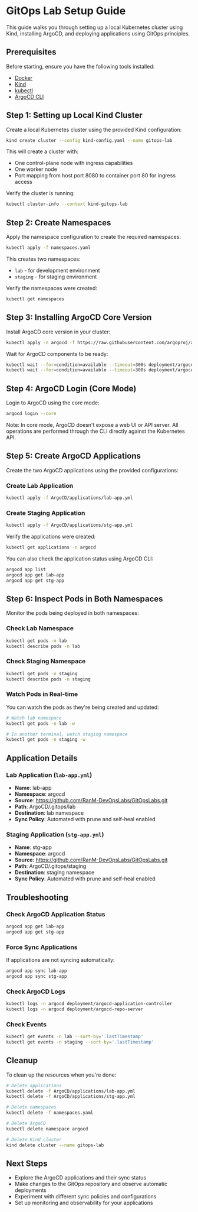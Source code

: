 # GitOps Lab Setup Guide

This guide walks you through setting up a local Kubernetes cluster using Kind, installing ArgoCD, and deploying applications using GitOps principles.

## Prerequisites

Before starting, ensure you have the following tools installed:

- [Docker](https://docs.docker.com/get-docker/)
- [Kind](https://kind.sigs.k8s.io/docs/user/quick-start/#installation)
- [kubectl](https://kubernetes.io/docs/tasks/tools/install-kubectl/)
- [ArgoCD CLI](https://argo-cd.readthedocs.io/en/stable/cli_installation/)

## Step 1: Setting up Local Kind Cluster

Create a local Kubernetes cluster using the provided Kind configuration:

```bash
kind create cluster --config kind-config.yaml --name gitops-lab
```

This will create a cluster with:
- One control-plane node with ingress capabilities
- One worker node
- Port mapping from host port 8080 to container port 80 for ingress access

Verify the cluster is running:
```bash
kubectl cluster-info --context kind-gitops-lab
```

## Step 2: Create Namespaces

Apply the namespace configuration to create the required namespaces:

```bash
kubectl apply -f namespaces.yaml
```

This creates two namespaces:
- `lab` - for development environment
- `staging` - for staging environment

Verify the namespaces were created:
```bash
kubectl get namespaces
```

## Step 3: Installing ArgoCD Core Version

Install ArgoCD core version in your cluster:

```bash
kubectl apply -n argocd -f https://raw.githubusercontent.com/argoproj/argo-cd/stable/manifests/core-install.yaml
```

Wait for ArgoCD components to be ready:
```bash
kubectl wait --for=condition=available --timeout=300s deployment/argocd-application-controller -n argocd
kubectl wait --for=condition=available --timeout=300s deployment/argocd-repo-server -n argocd
```

## Step 4: ArgoCD Login (Core Mode)

Login to ArgoCD using the core mode:

```bash
argocd login --core
```

Note: In core mode, ArgoCD doesn't expose a web UI or API server. All operations are performed through the CLI directly against the Kubernetes API.

## Step 5: Create ArgoCD Applications

Create the two ArgoCD applications using the provided configurations:

### Create Lab Application
```bash
kubectl apply -f ArgoCD/applications/lab-app.yml
```

### Create Staging Application
```bash
kubectl apply -f ArgoCD/applications/stg-app.yml
```

Verify the applications were created:
```bash
kubectl get applications -n argocd
```

You can also check the application status using ArgoCD CLI:
```bash
argocd app list
argocd app get lab-app
argocd app get stg-app
```

## Step 6: Inspect Pods in Both Namespaces

Monitor the pods being deployed in both namespaces:

### Check Lab Namespace
```bash
kubectl get pods -n lab
kubectl describe pods -n lab
```

### Check Staging Namespace
```bash
kubectl get pods -n staging
kubectl describe pods -n staging
```

### Watch Pods in Real-time
You can watch the pods as they're being created and updated:
```bash
# Watch lab namespace
kubectl get pods -n lab -w

# In another terminal, watch staging namespace
kubectl get pods -n staging -w
```

## Application Details

### Lab Application (`lab-app.yml`)
- **Name**: lab-app
- **Namespace**: argocd
- **Source**: https://github.com/RanM-DevOpsLabs/GitOpsLabs.git
- **Path**: ArgoCD/.gitops/lab
- **Destination**: lab namespace
- **Sync Policy**: Automated with prune and self-heal enabled

### Staging Application (`stg-app.yml`)
- **Name**: stg-app  
- **Namespace**: argocd
- **Source**: https://github.com/RanM-DevOpsLabs/GitOpsLabs.git
- **Path**: ArgoCD/.gitops/staging
- **Destination**: staging namespace
- **Sync Policy**: Automated with prune and self-heal enabled

## Troubleshooting

### Check ArgoCD Application Status
```bash
argocd app get lab-app
argocd app get stg-app
```

### Force Sync Applications
If applications are not syncing automatically:
```bash
argocd app sync lab-app
argocd app sync stg-app
```

### Check ArgoCD Logs
```bash
kubectl logs -n argocd deployment/argocd-application-controller
kubectl logs -n argocd deployment/argocd-repo-server
```

### Check Events
```bash
kubectl get events -n lab --sort-by='.lastTimestamp'
kubectl get events -n staging --sort-by='.lastTimestamp'
```

## Cleanup

To clean up the resources when you're done:

```bash
# Delete applications
kubectl delete -f ArgoCD/applications/lab-app.yml
kubectl delete -f ArgoCD/applications/stg-app.yml

# Delete namespaces
kubectl delete -f namespaces.yaml

# Delete ArgoCD
kubectl delete namespace argocd

# Delete Kind cluster
kind delete cluster --name gitops-lab
```

## Next Steps

- Explore the ArgoCD applications and their sync status
- Make changes to the GitOps repository and observe automatic deployments
- Experiment with different sync policies and configurations
- Set up monitoring and observability for your applications